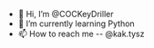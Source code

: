 - 👋 Hi, I’m @COCKeyDriller
- 🌱 I’m currently learning Python
- 📫 How to reach me -- @kak.tysz
<!---
body :)
--->
